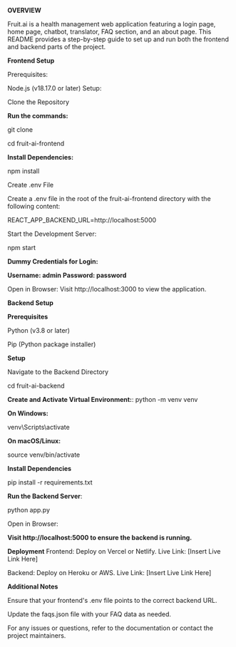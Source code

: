 **OVERVIEW** 

Fruit.ai is a health management web application featuring a login page, home page, chatbot, translator, FAQ section, and an about page. This README provides a step-by-step guide to set up and run both the frontend and backend parts of the project.

**Frontend Setup**

Prerequisites:

Node.js (v18.17.0 or later)
Setup:

Clone the Repository

**Run the commands:**

git clone <your-repository-url>

cd fruit-ai-frontend

**Install Dependencies:**

npm install

Create .env File

Create a .env file in the root of the fruit-ai-frontend directory with the following content:

REACT_APP_BACKEND_URL=http://localhost:5000

Start the Development Server:

npm start


**Dummy Credentials for Login:**

**Username: admin**
**Password: password**

Open in Browser:
Visit http://localhost:3000 to view the application.


**Backend Setup**

**Prerequisites**

Python (v3.8 or later)

Pip (Python package installer)

**Setup**

Navigate to the Backend Directory


cd fruit-ai-backend

**Create and Activate Virtual Environment:**:
python -m venv venv

**On Windows:**

venv\Scripts\activate


**On macOS/Linux:**

source venv/bin/activate


**Install Dependencies**

pip install -r requirements.txt

**Run the Backend Server**:

python app.py

Open in Browser:

**Visit http://localhost:5000 to ensure the backend is running.**


**Deployment**
Frontend: Deploy on Vercel or Netlify. Live Link: [Insert Live Link Here]

Backend: Deploy on Heroku or AWS. Live Link: [Insert Live Link Here]

**Additional Notes**

Ensure that your frontend's .env file points to the correct backend URL.

Update the faqs.json file with your FAQ data as needed.

For any issues or questions, refer to the documentation or contact the project maintainers.

